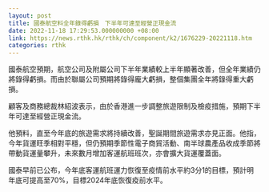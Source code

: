 ```yaml
---
layout: post
title: 國泰航空料全年錄得虧損　下半年可達至經營正現金流
date: 2022-11-18 17:29:53.000000000 +08:00
link: https://news.rthk.hk/rthk/ch/component/k2/1676229-20221118.htm
categories: rthk
---
```


國泰航空預期，航空公司及附屬公司下半年業績較上半年顯著改善，但全年業績仍將錄得虧損。而由於聯屬公司預期將錄得龐大虧損，整個集團全年將錄得重大虧損。

顧客及商務總裁林紹波表示，由於香港進一步調整旅遊限制及檢疫措施，預期下半年可達至經營正現金流。

他預料，直至今年底的旅遊需求將持續改善，聖誕期間旅遊需求亦見正面。他指，今年貨運旺季相對平穩，但仍預期季節性電子商貿活動、南半球農產品收成季節將帶動貨運量攀升，未來數月增加客運航班班次，亦會擴大貨運覆蓋面。

國泰早前已公布，今年底客運航班運力恢復至疫情前水平約3分1的目標，預計明年底可提高至70%，目標2024年底恢復疫前水平。
